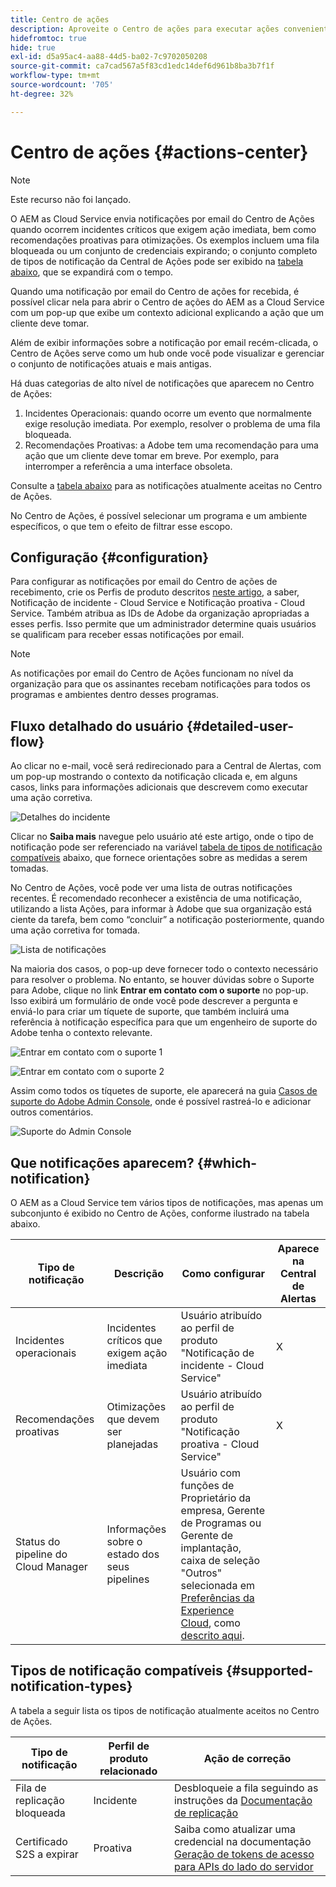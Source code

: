 ```yaml
---
title: Centro de ações
description: Aproveite o Centro de ações para executar ações convenientemente em incidentes e outras informações importantes
hidefromtoc: true
hide: true
exl-id: d5a95ac4-aa88-44d5-ba02-7c9702050208
source-git-commit: ca7cad567a5f83cd1edc14def6d961b8ba3b7f1f
workflow-type: tm+mt
source-wordcount: '705'
ht-degree: 32%

---
```


# Centro de ações {#actions-center}

>[!NOTE]
>Este recurso não foi lançado.

O AEM as Cloud Service envia notificações por email do Centro de Ações quando ocorrem incidentes críticos que exigem ação imediata, bem como recomendações proativas para otimizações. Os exemplos incluem uma fila bloqueada ou um conjunto de credenciais expirando; o conjunto completo de tipos de notificação da Central de Ações pode ser exibido na [tabela abaixo](#supported-notification-types), que se expandirá com o tempo.

Quando uma notificação por email do Centro de ações for recebida, é possível clicar nela para abrir o Centro de ações do AEM as a Cloud Service com um pop-up que exibe um contexto adicional explicando a ação que um cliente deve tomar.

Além de exibir informações sobre a notificação por email recém-clicada, o Centro de Ações serve como um hub onde você pode visualizar e gerenciar o conjunto de notificações atuais e mais antigas. <!-- It can be accessed directly at the url TBD (Alexandru: I'm intentionally keeping it TBD for now so customers don't find it) -->

Há duas categorias de alto nível de notificações que aparecem no Centro de Ações:

1. Incidentes Operacionais: quando ocorre um evento que normalmente exige resolução imediata. Por exemplo, resolver o problema de uma fila bloqueada.
1. Recomendações Proativas: a Adobe tem uma recomendação para uma ação que um cliente deve tomar em breve. Por exemplo, para interromper a referência a uma interface obsoleta.

Consulte a [tabela abaixo](#supported-notification-types) para as notificações atualmente aceitas no Centro de Ações.

No Centro de Ações, é possível selecionar um programa e um ambiente específicos, o que tem o efeito de filtrar esse escopo.

## Configuração {#configuration}

Para configurar as notificações por email do Centro de ações de recebimento, crie os Perfis de produto descritos [neste artigo](/help/journey-onboarding/notification-profiles.md), a saber, Notificação de incidente - Cloud Service e Notificação proativa - Cloud Service. Também atribua as IDs de Adobe da organização apropriadas a esses perfis. Isso permite que um administrador determine quais usuários se qualificam para receber essas notificações por email.

>[!NOTE]
>As notificações por email do Centro de Ações funcionam no nível da organização para que os assinantes recebam notificações para todos os programas e ambientes dentro desses programas.

## Fluxo detalhado do usuário {#detailed-user-flow}

Ao clicar no e-mail, você será redirecionado para a Central de Alertas, com um pop-up mostrando o contexto da notificação clicada e, em alguns casos, links para informações adicionais que descrevem como executar uma ação corretiva.

![Detalhes do incidente](/help/operations/assets/incident-details.png)

Clicar no **Saiba mais** navegue pelo usuário até este artigo, onde o tipo de notificação pode ser referenciado na variável [tabela de tipos de notificação compatíveis](#supported-notification-types) abaixo, que fornece orientações sobre as medidas a serem tomadas.

No Centro de Ações, você pode ver uma lista de outras notificações recentes. É recomendado reconhecer a existência de uma notificação, utilizando a lista Ações, para informar à Adobe que sua organização está ciente da tarefa, bem como “concluir” a notificação posteriormente, quando uma ação corretiva for tomada.

![Lista de notificações](/help/operations/assets/notification-list.png)

Na maioria dos casos, o pop-up deve fornecer todo o contexto necessário para resolver o problema. No entanto, se houver dúvidas sobre o Suporte para Adobe, clique no link **Entrar em contato com o suporte** no pop-up. Isso exibirá um formulário de onde você pode descrever a pergunta e enviá-lo para criar um tíquete de suporte, que também incluirá uma referência à notificação específica para que um engenheiro de suporte do Adobe tenha o contexto relevante.

![Entrar em contato com o suporte 1](/help/operations/assets/contact-support1.png)

![Entrar em contato com o suporte 2](/help/operations/assets/contact-support2.png)

Assim como todos os tíquetes de suporte, ele aparecerá na guia [Casos de suporte do Adobe Admin Console](https://helpx.adobe.com/br/enterprise/using/support-for-enterprise.html), onde é possível rastreá-lo e adicionar outros comentários.

![Suporte do Admin Console](/help/operations/assets/admin-console-support.png)

## Que notificações aparecem? {#which-notification}

O AEM as a Cloud Service tem vários tipos de notificações, mas apenas um subconjunto é exibido no Centro de Ações, conforme ilustrado na tabela abaixo.

| Tipo de notificação | Descrição | Como configurar | Aparece na Central de Alertas |
|---|---|---|---|
| Incidentes operacionais | Incidentes críticos que exigem ação imediata | Usuário atribuído ao perfil de produto &quot;Notificação de incidente - Cloud Service&quot; | X |
| Recomendações proativas | Otimizações que devem ser planejadas | Usuário atribuído ao perfil de produto &quot;Notificação proativa - Cloud Service&quot; | X |
| Status do pipeline do Cloud Manager | Informações sobre o estado dos seus pipelines | Usuário com funções de Proprietário da empresa, Gerente de Programas ou Gerente de implantação, caixa de seleção &quot;Outros&quot; selecionada em [Preferências da Experience Cloud](https://experience.adobe.com/preferences), como [descrito aqui](/help/implementing/cloud-manager/notifications.md). |  |

## Tipos de notificação compatíveis {#supported-notification-types}

A tabela a seguir lista os tipos de notificação atualmente aceitos no Centro de Ações.

| Tipo de notificação | Perfil de produto relacionado | Ação de correção |
|---|---|---|
| Fila de replicação bloqueada | Incidente | Desbloqueie a fila seguindo as instruções da [Documentação de replicação](/help/operations/replication.md#troubleshooting) |
| Certificado S2S a expirar | Proativa | Saiba como atualizar uma credencial na documentação [Geração de tokens de acesso para APIs do lado do servidor](/help/implementing/developing/introduction/generating-access-tokens-for-server-side-apis.md#refresh-credentials) |

